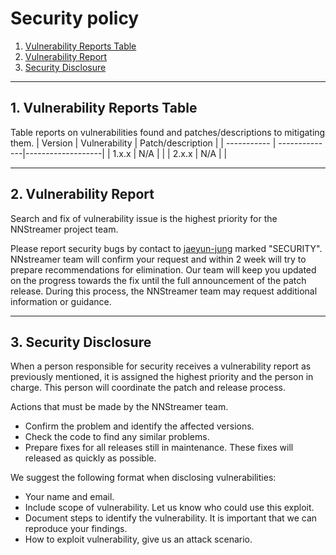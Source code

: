 # Security policy

1. [Vulnerability Reports Table](#1-vulnerability-reports-table)  
2. [Vulnerability Report](#2-vulnerability-report)  
3. [Security Disclosure](#3-security-disclosure)  

---

## 1. Vulnerability Reports Table

Table reports on vulnerabilities found and patches/descriptions to mitigating them.
| Version     | Vulnerability | Patch/description |
| ----------- | --------------|-------------------|
| 1.x.x       | N/A           |                   |
| 2.x.x       | N/A           |                   |

---

## 2. Vulnerability Report

Search and fix of vulnerability issue is the highest priority for the NNStreamer project team.

Please report security bugs by contact to [jaeyun-jung](https://github.com/jaeyun-jung) marked "SECURITY".
NNstreamer team will confirm your request and within 2 week will try to prepare recommendations for elimination. Our team will keep you updated on the progress towards the fix until the full announcement of the patch release. During this process, the NNStreamer team may request additional information or guidance.

---

## 3. Security Disclosure

When a person responsible for security receives a vulnerability report as previously mentioned, it is assigned the highest priority and the person in charge. This person will coordinate the patch and release process.

Actions that must be made by the NNStreamer team.

* Confirm the problem and identify the affected versions.
* Check the code to find any similar problems.
* Prepare fixes for all releases still in maintenance. These fixes will
  released as quickly as possible.

We suggest the following format when disclosing vulnerabilities:

* Your name and email.
* Include scope of vulnerability. Let us know who could use this exploit.
* Document steps to identify the vulnerability. It is important that we can reproduce your findings. 
* How to exploit vulnerability, give us an attack scenario.
